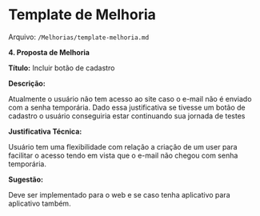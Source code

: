 # Template de Melhoria

Arquivo: `/Melhorias/template-melhoria.md`

**4. Proposta de Melhoria**

**Título:** Incluir botão de cadastro

**Descrição:**

Atualmente o usuário não tem acesso ao site caso o e-mail não é enviado com a senha temporária. 
Dado essa justificativa se tivesse um botão de cadastro o usuário conseguiria estar continuando sua jornada de testes

**Justificativa Técnica:**

Usuário tem uma flexibilidade com relação a criação de um user para facilitar o acesso tendo em vista que o e-mail não chegou com senha temporária. 

**Sugestão:**

Deve ser implementado para o web e se caso tenha aplicativo para aplicativo também. 